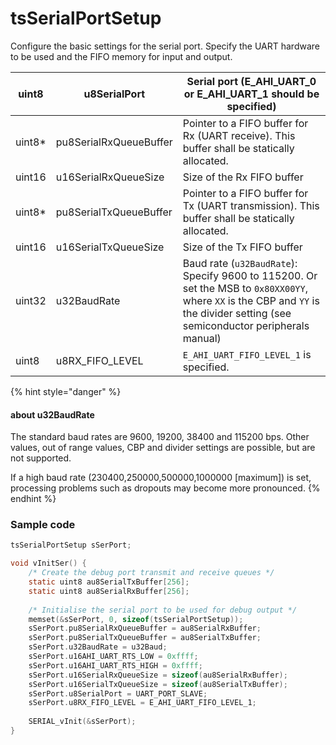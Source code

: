 # tsSerialPortSetup

Configure the basic settings for the serial port. Specify the UART hardware to be used and the FIFO memory for input and output.

| uint8   | u8SerialPort           | Serial port (E_AHI_UART\_0 or E_AHI_UART\_1 should be specified)                                                                                                                |
| ------- | ---------------------- | ------------------------------------------------------------------------------------------------------------------------------------------------------------------------------- |
| uint8\* | pu8SerialRxQueueBuffer | Pointer to a FIFO buffer for Rx (UART receive). This buffer shall be statically allocated.                                                                                      |
| uint16  | u16SerialRxQueueSize   | Size of the Rx FIFO buffer                                                                                                                                                      |
| uint8\* | pu8SerialTxQueueBuffer | Pointer to a FIFO buffer for Tx (UART transmission). This buffer shall be statically allocated.                                                                                 |
| uint16  | u16SerialTxQueueSize   | Size of the Tx FIFO buffer                                                                                                                                                      |
| uint32  | u32BaudRate            | Baud rate (`u32BaudRate`): Specify 9600 to 115200. Or set the MSB to `0x80XX00YY`, where `XX` is the CBP and `YY` is the divider setting (see semiconductor peripherals manual) |
| uint8   | u8RX_FIFO_LEVEL        | `E_AHI_UART_FIFO_LEVEL_1` is specified.                                                                                                                                         |

{% hint style="danger" %}
#### about u32BaudRate

The standard baud rates are 9600, 19200, 38400 and 115200 bps. Other values, out of range values, CBP and divider settings are possible, but are not supported.

If a high baud rate (230400,250000,500000,1000000 \[maximum]) is set, processing problems such as dropouts may become more pronounced.
{% endhint %}



### Sample code

```c
tsSerialPortSetup sSerPort;

void vInitSer() {
	/* Create the debug port transmit and receive queues */
	static uint8 au8SerialTxBuffer[256];
	static uint8 au8SerialRxBuffer[256];
​
	/* Initialise the serial port to be used for debug output */
	memset(&sSerPort, 0, sizeof(tsSerialPortSetup));
	sSerPort.pu8SerialRxQueueBuffer = au8SerialRxBuffer;
	sSerPort.pu8SerialTxQueueBuffer = au8SerialTxBuffer;
	sSerPort.u32BaudRate = u32Baud;
	sSerPort.u16AHI_UART_RTS_LOW = 0xffff;
	sSerPort.u16AHI_UART_RTS_HIGH = 0xffff;
	sSerPort.u16SerialRxQueueSize = sizeof(au8SerialRxBuffer);
	sSerPort.u16SerialTxQueueSize = sizeof(au8SerialTxBuffer);
	sSerPort.u8SerialPort = UART_PORT_SLAVE;
	sSerPort.u8RX_FIFO_LEVEL = E_AHI_UART_FIFO_LEVEL_1;
	
	SERIAL_vInit(&sSerPort);
}
```
